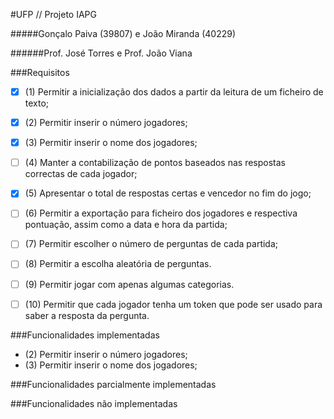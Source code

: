 #UFP // Projeto IAPG

#####Gonçalo Paiva (39807) e João Miranda (40229)

######Prof. José Torres e Prof. João Viana
   
###Requisitos

- [X] (1) Permitir a inicialização dos dados a partir da leitura de um ficheiro de texto;
- [X] (2) Permitir inserir o número jogadores;
- [X] (3) Permitir inserir o nome dos jogadores;
- [ ] (4) Manter a contabilização de pontos baseados nas respostas correctas de cada
jogador;
- [X] (5) Apresentar o total de respostas certas e vencedor no fim do jogo;
- [ ] (6) Permitir a exportação para ficheiro dos jogadores e respectiva pontuação, assim
como a data e hora da partida;
- [ ] (7) Permitir escolher o número de perguntas de cada partida;
- [ ] (8) Permitir a escolha aleatória de perguntas.
- [ ] (9) Permitir jogar com apenas algumas categorias.
- [ ] (10) Permitir que cada jogador tenha um token que pode ser usado para saber a resposta
da pergunta.


###Funcionalidades implementadas
- (2) Permitir inserir o número jogadores;
- (3) Permitir inserir o nome dos jogadores;

###Funcionalidades parcialmente implementadas


###Funcionalidades não implementadas